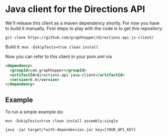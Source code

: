 # Java client for the Directions API

We'll release this client as a maven dependency shortly. For now you have to build it manually. First steps to play with the code is to get this repository:

`git clone https://github.com/graphhopper/directions-api-js-client/`

Build it:
`mvn -DskipTests=true clean install`

Now you can refer to this client in your pom.xml via
```xml
<dependency>
  <groupId>com.graphhopper</groupId>
  <artifactId>directions-api-java-client</artifactId>
  <version>0.4</version>
</dependency>   
```

## Example

To run a simple example do:

`mvn -DskipTests=true clean install assembly:single`

`java -jar target/*with-dependencies.jar key=[YOUR_API_KEY]`
